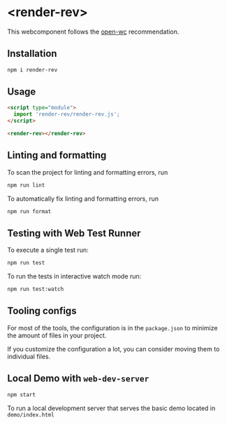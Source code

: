 # \<render-rev>

This webcomponent follows the [open-wc](https://github.com/open-wc/open-wc) recommendation.

## Installation

```bash
npm i render-rev
```

## Usage

```html
<script type="module">
  import 'render-rev/render-rev.js';
</script>

<render-rev></render-rev>
```

## Linting and formatting

To scan the project for linting and formatting errors, run

```bash
npm run lint
```

To automatically fix linting and formatting errors, run

```bash
npm run format
```

## Testing with Web Test Runner

To execute a single test run:

```bash
npm run test
```

To run the tests in interactive watch mode run:

```bash
npm run test:watch
```


## Tooling configs

For most of the tools, the configuration is in the `package.json` to minimize the amount of files in your project.

If you customize the configuration a lot, you can consider moving them to individual files.

## Local Demo with `web-dev-server`

```bash
npm start
```

To run a local development server that serves the basic demo located in `demo/index.html`
